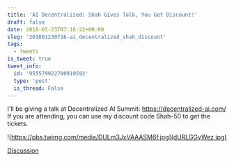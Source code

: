 ```yaml
---
title: 'AI Decentralized: Shah Gives Talk, You Get Discount!'
draft: false
date: 2018-01-23T07:16:22+00:00
slug: '201801230716-ai_decentralized_shah_discount'
tags:
  - tweets
is_tweet: true
tweet_info:
  id: '955579922700910592'
  type: 'post'
  is_thread: False
---
```




I'll be giving a talk at Decentralized AI Summit: <https://decentralized-ai.com/> If you are attending, you can use my discount code Shah-50 to get the tickets. 

![https://pbs.twimg.com/media/DULm3JxVAAASM6f.jpg](dURLGGyWez.jpg)

[Discussion](https://x.com/sytelus/status/955579922700910592)
